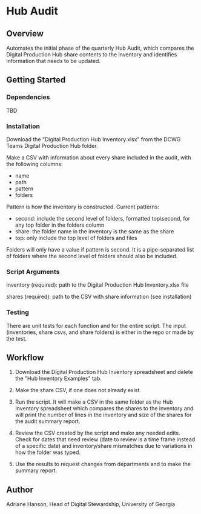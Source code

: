 # Hub Audit

## Overview

Automates the initial phase of the quarterly Hub Audit, which compares the Digital Production Hub share contents 
to the inventory and identifies information that needs to be updated.

## Getting Started

### Dependencies

TBD

### Installation

Download the "Digital Production Hub Inventory.xlsx" from the DCWG Teams Digital Production Hub folder.

Make a CSV with information about every share included in the audit, with the following columns:
- name
- path
- pattern
- folders

Pattern is how the inventory is constructed. Current patterns:
- second: include the second level of folders, formatted top\second, for any top folder in the folders column
- share: the folder name in the inventory is the same as the share
- top: only include the top level of folders and files

Folders will only have a value if pattern is second. 
It is a pipe-separated list of folders where the second level of folders should also be included.

### Script Arguments

inventory (required): path to the Digital Production Hub Inventory.xlsx file

shares (required): path to the CSV with share information (see installation)

### Testing

There are unit tests for each function and for the entire script.
The input (inventories, share csvs, and share folders) is either in the repo or made by the test.

## Workflow

1. Download the Digital Production Hub Inventory spreadsheet and delete the "Hub Inventory Examples" tab.
   

2. Make the share CSV, if one does not already exist.
   
3. Run the script. 
   It will make a CSV in the same folder as the Hub Inventory spreadsheet which compares the shares to the inventory 
   and will print the number of lines in the inventory and size of the shares for the audit summary report.
   
4. Review the CSV created by the script and make any needed edits. 
   Check for dates that need review (date to review is a time frame instead of a specific date) 
   and inventory/share mismatches due to variations in how the folder was typed.
   
5. Use the results to request changes from departments and to make the summary report.

## Author

Adriane Hanson, Head of Digital Stewardship, University of Georgia